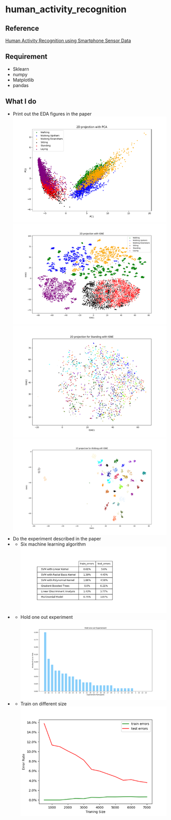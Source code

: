 # human_activity_recognition
## Reference
[Human Activity Recognition using Smartphone Sensor Data](http://archive.ics.uci.edu/ml/datasets/Human+Activity+Recognition+Using+Smartphones)
## Requirement
- Sklearn
- numpy
- Matplotlib
- pandas
## What I do
- Print out the EDA figures in the paper<br>
![image](https://github.com/TerenceLiu2/human_activity_recognition/blob/master/data/Figure_1.png)
![image](https://github.com/TerenceLiu2/human_activity_recognition/blob/master/data/Figure_2.png)
![image](https://github.com/TerenceLiu2/human_activity_recognition/blob/master/data/Figure_7.png)
![image](https://github.com/TerenceLiu2/human_activity_recognition/blob/master/data/Figure_8.png)
- Do the experiment described in the paper<br>
- - Six machine learning algorithm<br>
![image](https://github.com/TerenceLiu2/human_activity_recognition/blob/master/data/Figure_3.png)
- - Hold one out experiment<br>
![image](https://github.com/TerenceLiu2/human_activity_recognition/blob/master/data/Figure_6.png)
- - Train on different size<br>
![image](https://github.com/TerenceLiu2/human_activity_recognition/blob/master/data/Figure_4.png)

